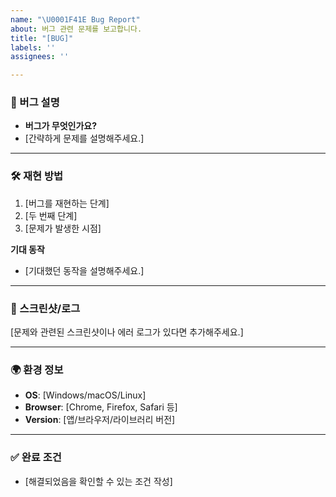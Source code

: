 ```yaml
---
name: "\U0001F41E Bug Report"
about: 버그 관련 문제를 보고합니다.
title: "[BUG]"
labels: ''
assignees: ''

---
```


### 🐞 버그 설명  
- **버그가 무엇인가요?**
- [간략하게 문제를 설명해주세요.]

---

### 🛠 재현 방법  
1. [버그를 재현하는 단계]
2. [두 번째 단계]
3. [문제가 발생한 시점]

**기대 동작**  
- [기대했던 동작을 설명해주세요.]

---

### 📸 스크린샷/로그  
[문제와 관련된 스크린샷이나 에러 로그가 있다면 추가해주세요.]

---

### 🌍 환경 정보  
- **OS**: [Windows/macOS/Linux]
- **Browser**: [Chrome, Firefox, Safari 등]
- **Version**: [앱/브라우저/라이브러리 버전]

---

### ✅ 완료 조건  
- [해결되었음을 확인할 수 있는 조건 작성]
